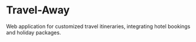 # Travel-Away
Web application for customized travel itineraries, integrating hotel bookings and holiday packages.
